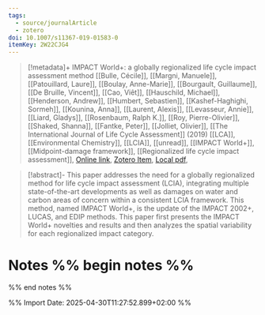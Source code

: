 ```yaml
---
tags:
  - source/journalArticle
  - zotero
doi: 10.1007/s11367-019-01583-0
itemKey: 2W22CJG4
---
```

>[!metadata]+
> IMPACT World+: a globally regionalized life cycle impact assessment method
> [[Bulle, Cécile]], [[Margni, Manuele]], [[Patouillard, Laure]], [[Boulay, Anne-Marie]], [[Bourgault, Guillaume]], [[De Bruille, Vincent]], [[Cao, Viêt]], [[Hauschild, Michael]], [[Henderson, Andrew]], [[Humbert, Sebastien]], [[Kashef-Haghighi, Sormeh]], [[Kounina, Anna]], [[Laurent, Alexis]], [[Levasseur, Annie]], [[Liard, Gladys]], [[Rosenbaum, Ralph K.]], [[Roy, Pierre-Olivier]], [[Shaked, Shanna]], [[Fantke, Peter]], [[Jolliet, Olivier]], 
> [[The International Journal of Life Cycle Assessment]] (2019)
> [[LCA]], [[Environmental Chemistry]], [[LCIA]], [[unread]], [[IMPACT World+]], [[Midpoint-damage framework]], [[Regionalized life cycle impact assessment]], 
> [Online link](https://doi.org/10.1007/s11367-019-01583-0), [Zotero Item](zotero://select/library/items/2W22CJG4), [Local pdf](file://C:/Users/aburg/Documents/references/zotero/storage/964RTL67/Bulle2019_IMPACTWorld.pdf), 

>[!abstract]-
>This paper addresses the need for a globally regionalized method for life cycle impact assessment (LCIA), integrating multiple state-of-the-art developments as well as damages on water and carbon areas of concern within a consistent LCIA framework. This method, named IMPACT World+, is the update of the IMPACT 2002+, LUCAS, and EDIP methods. This paper first presents the IMPACT World+ novelties and results and then analyzes the spatial variability for each regionalized impact category.

# Notes %% begin notes %%

%% end notes %%




%% Import Date: 2025-04-30T11:27:52.899+02:00 %%

